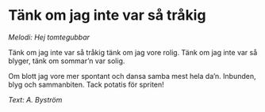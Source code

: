 # Tänk om jag inte var så tråkig
*Melodi: Hej tomtegubbar*

Tänk om jag inte var så tråkig
tänk om jag vore rolig.
Tänk om jag inte var så blyger,
tänk om sommar’n var solig.

Om blott jag vore mer spontant
och dansa samba mest hela da’n.
Inbunden, blyg och sammanbiten.
Tack potatis för spriten!

*Text: A. Byström*